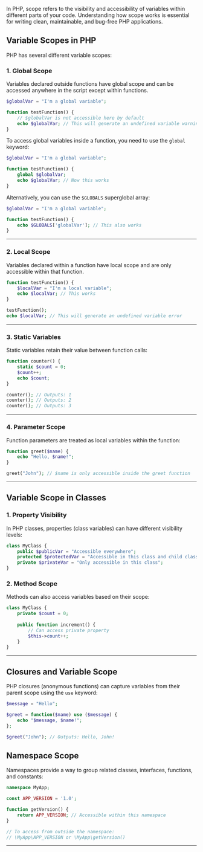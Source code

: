 
In PHP, scope refers to the visibility and accessibility of variables within different parts of your code. Understanding how scope works is essential for writing clean, maintainable, and bug-free PHP applications.

## Variable Scopes in PHP

PHP has several different variable scopes:

### 1. Global Scope

Variables declared outside functions have global scope and can be accessed anywhere in the script except within functions.

```php
$globalVar = "I'm a global variable";

function testFunction() {
    // $globalVar is not accessible here by default
    echo $globalVar; // This will generate an undefined variable warning
}
```

To access global variables inside a function, you need to use the `global` keyword:

```php
$globalVar = "I'm a global variable";

function testFunction() {
    global $globalVar;
    echo $globalVar; // Now this works
}
```

Alternatively, you can use the `$GLOBALS` superglobal array:

```php
$globalVar = "I'm a global variable";

function testFunction() {
    echo $GLOBALS['globalVar']; // This also works
}
```

---
### 2. Local Scope

Variables declared within a function have local scope and are only accessible within that function.

```php
function testFunction() {
    $localVar = "I'm a local variable";
    echo $localVar; // This works
}

testFunction();
echo $localVar; // This will generate an undefined variable error
```

---
### 3. Static Variables

Static variables retain their value between function calls:

```php
function counter() {
    static $count = 0;
    $count++;
    echo $count;
}

counter(); // Outputs: 1
counter(); // Outputs: 2
counter(); // Outputs: 3
```

---
### 4. Parameter Scope

Function parameters are treated as local variables within the function:

```php
function greet($name) {
    echo "Hello, $name!";
}

greet("John"); // $name is only accessible inside the greet function
```

---
## Variable Scope in Classes

### 1. Property Visibility

In PHP classes, properties (class variables) can have different visibility levels:

```php
class MyClass {
    public $publicVar = "Accessible everywhere";
    protected $protectedVar = "Accessible in this class and child classes";
    private $privateVar = "Only accessible in this class";
}
```

### 2. Method Scope

Methods can also access variables based on their scope:

```php
class MyClass {
    private $count = 0;
    
    public function increment() {
        // Can access private property
        $this->count++;
    }
}
```

---
## Closures and Variable Scope

PHP closures (anonymous functions) can capture variables from their parent scope using the `use` keyword:

```php
$message = "Hello";

$greet = function($name) use ($message) {
    echo "$message, $name!";
};

$greet("John"); // Outputs: Hello, John!
```

## Namespace Scope

Namespaces provide a way to group related classes, interfaces, functions, and constants:

```php
namespace MyApp;

const APP_VERSION = '1.0';

function getVersion() {
    return APP_VERSION; // Accessible within this namespace
}

// To access from outside the namespace:
// \MyApp\APP_VERSION or \MyApp\getVersion()
```

---
